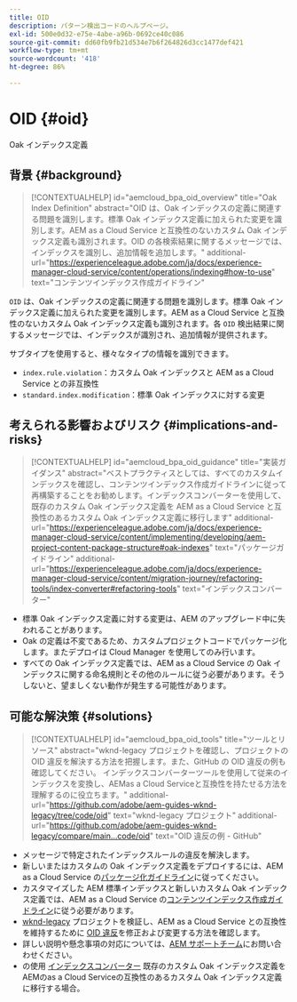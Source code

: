 ```yaml
---
title: OID
description: パターン検出コードのヘルプページ。
exl-id: 500e0d32-e75e-4abe-a96b-0692ce40c086
source-git-commit: dd60fb9fb21d534e7b6f264826d3cc1477def421
workflow-type: tm+mt
source-wordcount: '418'
ht-degree: 86%

---
```


# OID {#oid}

Oak インデックス定義

## 背景 {#background}

>[!CONTEXTUALHELP]
>id="aemcloud_bpa_oid_overview"
>title="Oak Index Definition"
>abstract="OID は、Oak インデックスの定義に関連する問題を識別します。標準 Oak インデックス定義に加えられた変更を識別します。AEM as a Cloud Service と互換性のないカスタム Oak インデックス定義も識別されます。OID の各検索結果に関するメッセージでは、インデックスを識別し、追加情報を追加します。"
>additional-url="https://experienceleague.adobe.com/ja/docs/experience-manager-cloud-service/content/operations/indexing#how-to-use" text="コンテンツインデックス作成ガイドライン"

`OID` は、Oak インデックスの定義に関連する問題を識別します。標準 Oak インデックス定義に加えられた変更を識別します。AEM as a Cloud Service と互換性のないカスタム Oak インデックス定義も識別されます。各 `OID` 検出結果に関するメッセージでは、インデックスが識別され、追加情報が提供されます。

サブタイプを使用すると、様々なタイプの情報を識別できます。

* `index.rule.violation`：カスタム Oak インデックスと AEM as a Cloud Service との非互換性
* `standard.index.modification`：標準 Oak インデックスに対する変更

## 考えられる影響およびリスク {#implications-and-risks}

>[!CONTEXTUALHELP]
>id="aemcloud_bpa_oid_guidance"
>title="実装ガイダンス"
>abstract="ベストプラクティスとしては、すべてのカスタムインデックスを確認し、コンテンツインデックス作成ガイドラインに従って再構築することをお勧めします。インデックスコンバーターを使用して、既存のカスタム Oak インデックス定義を AEM as a Cloud Service と互換性のあるカスタム Oak インデックス定義に移行します"
>additional-url="https://experienceleague.adobe.com/ja/docs/experience-manager-cloud-service/content/implementing/developing/aem-project-content-package-structure#oak-indexes" text="パッケージガイドライン"
>additional-url="https://experienceleague.adobe.com/ja/docs/experience-manager-cloud-service/content/migration-journey/refactoring-tools/index-converter#refactoring-tools" text="インデックスコンバーター"

* 標準 Oak インデックス定義に対する変更は、AEM のアップグレード中に失われることがあります。
* Oak の定義は不変であるため、カスタムプロジェクトコードでパッケージ化します。またデプロイは Cloud Manager を使用してのみ行います。
* すべての Oak インデックス定義では、AEM as a Cloud Service の Oak インデックスに関する命名規則とその他のルールに従う必要があります。そうしないと、望ましくない動作が発生する可能性があります。

## 可能な解決策 {#solutions}

>[!CONTEXTUALHELP]
>id="aemcloud_bpa_oid_tools"
>title="ツールとリソース"
>abstract="wknd-legacy プロジェクトを確認し、プロジェクトの OID 違反を解決する方法を把握します。また、GitHub の OID 違反の例も確認してください。 インデックスコンバーターツールを使用して従来のインデックスを変換し、AEMas a Cloud Serviceと互換性を持たせる方法を理解するのに役立ちます。"
>additional-url="https://github.com/adobe/aem-guides-wknd-legacy/tree/code/oid" text="wknd-legacy プロジェクト"
>additional-url="https://github.com/adobe/aem-guides-wknd-legacy/compare/main...code/oid" text="OID 違反の例 - GitHub"

* メッセージで特定されたインデックスルールの違反を解決します。
* 新しいまたはカスタムの Oak インデックス定義をデプロイするには、AEM as a Cloud Service の[パッケージ化ガイドライン](https://experienceleague.adobe.com/ja/docs/experience-manager-cloud-service/content/implementing/developing/aem-project-content-package-structure)に従ってください。
* カスタマイズした AEM 標準インデックスと新しいカスタム Oak インデックス定義では、AEM as a Cloud Service の[コンテンツインデックス作成ガイドライン](https://experienceleague.adobe.com/ja/docs/experience-manager-cloud-service/content/operations/indexing#preparing-the-new-index-definition)に従う必要があります。
* [wknd-legacy](https://github.com/adobe/aem-guides-wknd-legacy/tree/code/oid) プロジェクトを検証し、AEM as a Cloud Service との互換性を維持するために [OID 違反](https://github.com/adobe/aem-guides-wknd-legacy/compare/main...code/oid)を修正および変更する方法を確認します。
* 詳しい説明や懸念事項の対応については、[AEM サポートチーム](https://helpx.adobe.com/jp/enterprise/using/support-for-experience-cloud.html)にお問い合わせください。
* の使用 [インデックスコンバーター](https://experienceleague.adobe.com/ja/docs/experience-manager-cloud-service/content/migration-journey/refactoring-tools/index-converter#refactoring-tools) 既存のカスタム Oak インデックス定義をAEMのas a Cloud Serviceの互換性のあるカスタム Oak インデックス定義に移行する場合。
